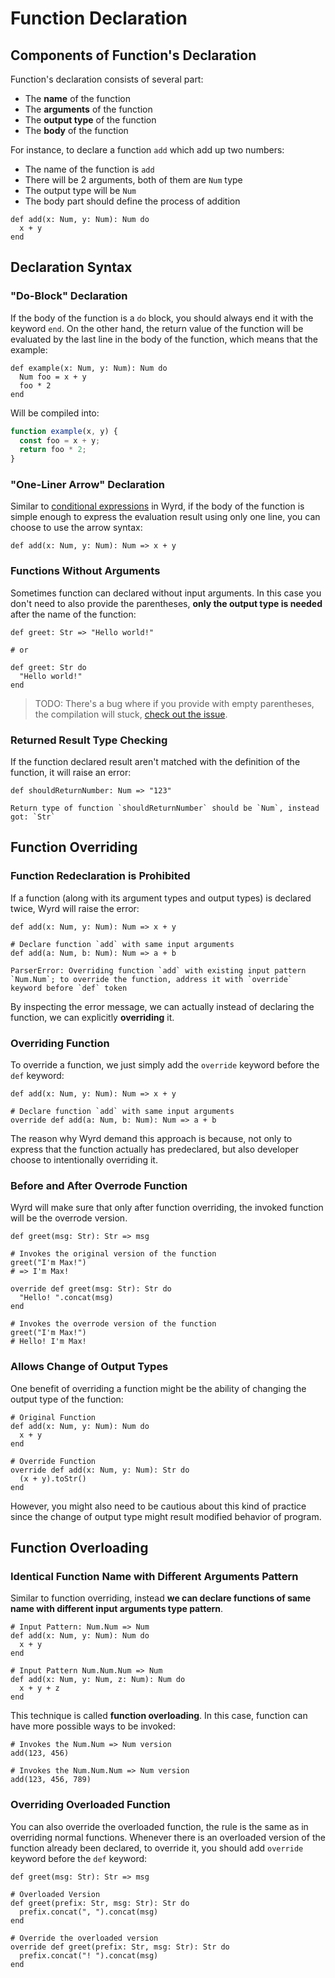 # Function Declaration

## Components of Function's Declaration

Function's declaration consists of several part:

* The **name** of the function
* The **arguments** of the function
* The **output type** of the function
* The **body** of the function

For instance, to declare a function `add` which add up two numbers:

* The name of the function is `add`
* There will be 2 arguments, both of them are `Num` type
* The output type will be `Num`
* The body part should define the process of addition

```text
def add(x: Num, y: Num): Num do
  x + y
end
```

## Declaration Syntax

### "Do-Block" Declaration

If the body of the function is a `do` block, you should always end it with the keyword `end`. On the other hand, the return value of the function will be evaluated by the last line in the body of the function, which means that the example:

```text
def example(x: Num, y: Num): Num do
  Num foo = x + y
  foo * 2
end
```

 Will be compiled into:

```javascript
function example(x, y) {
  const foo = x + y;
  return foo * 2;
}
```

### "One-Liner Arrow" Declaration

Similar to [conditional expressions](https://maxwell-alexius.gitbook.io/wyrd/wyrd-syntax-rules/conditional-expressions) in Wyrd, if the body of the function is simple enough to express the evaluation result using only one line, you can choose to use the arrow syntax:

```text
def add(x: Num, y: Num): Num => x + y
```

### Functions Without Arguments

Sometimes function can declared without input arguments. In this case you don't need to also provide the parentheses, **only the output type is needed** after the name of the function:

```text
def greet: Str => "Hello world!"

# or

def greet: Str do
  "Hello world!"
end
```

> TODO: There's a bug where if you provide with empty parentheses, the compilation will stuck, [check out the issue](https://github.com/Maxwell-Alexius/Wyrd/issues/106).

### Returned Result Type Checking

If the function declared result aren't matched with the definition of the function, it will raise an error:

```text
def shouldReturnNumber: Num => "123"
```

```text
Return type of function `shouldReturnNumber` should be `Num`, instead got: `Str`
```

## Function Overriding

### Function Redeclaration is Prohibited

If a function \(along with its argument types and output types\) is declared twice, Wyrd will raise the error:

```text
def add(x: Num, y: Num): Num => x + y

# Declare function `add` with same input arguments
def add(a: Num, b: Num): Num => a + b
```

```text
ParserError: Overriding function `add` with existing input pattern `Num.Num`; to override the function, address it with `override` keyword before `def` token
```

By inspecting the error message, we can actually instead of declaring the function, we can explicitly **overriding** it.

### Overriding Function

To override a function, we just simply add the `override` keyword before the `def` keyword:

```text
def add(x: Num, y: Num): Num => x + y

# Declare function `add` with same input arguments
override def add(a: Num, b: Num): Num => a + b
```

The reason why Wyrd demand this approach is because, not only to express that the function actually has predeclared, but also developer choose to intentionally overriding it.

### Before and After Overrode Function

Wyrd will make sure that only after function overriding, the invoked function will be the overrode version.

```text
def greet(msg: Str): Str => msg

# Invokes the original version of the function
greet("I'm Max!")
# => I'm Max!

override def greet(msg: Str): Str do
  "Hello! ".concat(msg)
end

# Invokes the overrode version of the function
greet("I'm Max!")
# Hello! I'm Max!
```

### Allows Change of Output Types

One benefit of overriding a function might be the ability of changing the output type of the function:

```text
# Original Function
def add(x: Num, y: Num): Num do
  x + y
end

# Override Function
override def add(x: Num, y: Num): Str do
  (x + y).toStr()
end
```

However, you might also need to be cautious about this kind of practice since the change of output type might result modified behavior of program.

## Function Overloading

### Identical Function Name with Different Arguments Pattern

Similar to function overriding, instead **we can declare functions of same name with different input arguments type pattern**.

```text
# Input Pattern: Num.Num => Num
def add(x: Num, y: Num): Num do
  x + y
end

# Input Pattern Num.Num.Num => Num
def add(x: Num, y: Num, z: Num): Num do
  x + y + z
end
```

This technique is called **function overloading**. In this case, function can have more possible ways to be invoked:

```text
# Invokes the Num.Num => Num version
add(123, 456)

# Invokes the Num.Num.Num => Num version
add(123, 456, 789)
```

### Overriding Overloaded Function

You can also override the overloaded function, the rule is the same as in overriding normal functions. Whenever there is an overloaded version of the function already been declared, to override it, you should add `override` keyword before the `def` keyword:

```text
def greet(msg: Str): Str => msg

# Overloaded Version
def greet(prefix: Str, msg: Str): Str do
  prefix.concat(", ").concat(msg)
end

# Override the overloaded version
override def greet(prefix: Str, msg: Str): Str do
  prefix.concat("! ").concat(msg)
end
```

